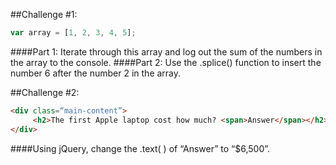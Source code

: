 ##Challenge #1: 
```javascript
var array = [1, 2, 3, 4, 5];
```

####Part 1: Iterate through this array and log out the sum of the numbers in the array to the console.
####Part 2: Use the .splice() function to insert the number 6 after the number 2 in the array.

##Challenge #2: 
```html
<div class=“main-content”>
     <h2>The first Apple laptop cost how much? <span>Answer</span></h2>
</div>
```
####Using jQuery, change the .text( ) of “Answer” to “$6,500”.
